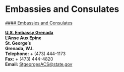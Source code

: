 # Embassies and Consulates

[#### Embassies and Consulates](javascript:void(0); "Embassies and Consulates")

**[U.S. Embassy Grenada](https://bb.usembassy.gov)  
L’Anse Aux Epine  
St. George’s  
Grenada, W.I.  
Telephone:** + (473) 444-1173  
**Fax:** + (473) 444-4820  
**Email:** [StgeorgesACS@state.gov](mailto:StgeorgesACS@state.gov)